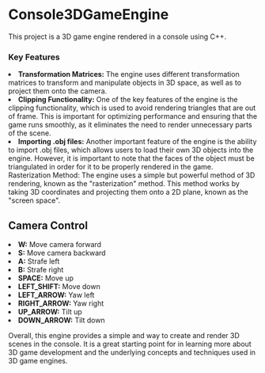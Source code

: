 <h1>Console3DGameEngine</h1>
<p>This project is a 3D game engine rendered in a console using C++.</p>

<h3>Key Features</h3>
 <li> <strong>Transformation Matrices:</strong> The engine uses different transformation matrices to transform and manipulate objects in 3D space, as well as to project them onto the camera.
 <li> <strong>Clipping Functionality:</strong> One of the key features of the engine is the clipping functionality, which is used to avoid rendering triangles that are out of frame. This is important for optimizing performance and ensuring that the game runs smoothly, as it eliminates the need to render unnecessary parts of the scene.
 <li> <strong>Importing .obj files:</strong> Another important feature of the engine is the ability to import .obj files, which allows users to load their own 3D objects into the engine. However, it is important to note that the faces of the object must be triangulated in order for it to be properly rendered in the game.
Rasterization Method: The engine uses a simple but powerful method of 3D rendering, known as the "rasterization" method. This method works by taking 3D coordinates and projecting them onto a 2D plane, known as the "screen space".
<h2>Camera Control</h2>
 <li> <strong>W:</strong> Move camera forward
 <li> <strong>S:</strong> Move camera backward
 <li> <strong>A:</strong> Strafe left
 <li> <strong>B:</strong> Strafe right
 <li> <strong>SPACE:</strong> Move up
 <li> <strong>LEFT_SHIFT:</strong> Move down
 <li> <strong>LEFT_ARROW:</strong> Yaw left
 <li> <strong>RIGHT_ARROW:</strong> Yaw right
 <li> <strong>UP_ARROW:</strong> Tilt up
 <li> <strong>DOWN_ARROW:</strong> Tilt down
 
<p>Overall, this engine provides a simple and way to create and render 3D scenes in the console. It is a great starting point for in learning more about 3D game development and the underlying concepts and techniques used in 3D game engines.</p>
